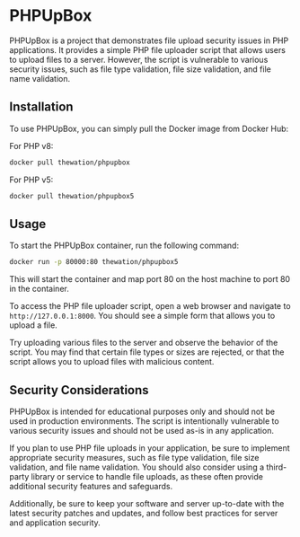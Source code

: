 # PHPUpBox

PHPUpBox is a project that demonstrates file upload security issues in PHP applications. It provides a simple PHP file uploader script that allows users to upload files to a server. However, the script is vulnerable to various security issues, such as file type validation, file size validation, and file name validation.

## Installation

To use PHPUpBox, you can simply pull the Docker image from Docker Hub:

For PHP v8:

```bash
docker pull thewation/phpupbox
```

For PHP v5:

```bash
docker pull thewation/phpupbox5
```

## Usage

To start the PHPUpBox container, run the following command:

```bash
docker run -p 80000:80 thewation/phpupbox5
```

This will start the container and map port 80 on the host machine to port 80 in the container.

To access the PHP file uploader script, open a web browser and navigate to `http://127.0.0.1:8000`. You should see a simple form that allows you to upload a file.

Try uploading various files to the server and observe the behavior of the script. You may find that certain file types or sizes are rejected, or that the script allows you to upload files with malicious content.

## Security Considerations

PHPUpBox is intended for educational purposes only and should not be used in production environments. The script is intentionally vulnerable to various security issues and should not be used as-is in any application.

If you plan to use PHP file uploads in your application, be sure to implement appropriate security measures, such as file type validation, file size validation, and file name validation. You should also consider using a third-party library or service to handle file uploads, as these often provide additional security features and safeguards.

Additionally, be sure to keep your software and server up-to-date with the latest security patches and updates, and follow best practices for server and application security.